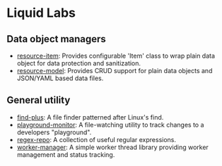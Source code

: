# Liquid Labs

## Data object managers

- [resource-item](https://github.com/liquid-labs/resource-item): Provides configurable 'Item' class to wrap plain data object for data protection and sanitization.
- [resource-model](https://github.com/liquid-labs/resource-model): Provides CRUD support for plain data objects and JSON/YAML based data files.

## General utility

- [find-plus](https://github.com/liquid-labs/find-plus): A file finder patterned after Linux's find.
- [playground-monitor](https://github.com/liquid-labs/playground-monitor): A file-watching utility to track changes to a developers "playground".
- [regex-repo](https://github.com/liquid-labs/regex-repo): A collection of useful regular expressions.
- [worker-manager](https://github.com/liquid-labs/worker-manager): A simple worker thread library providing worker management and status tracking.
